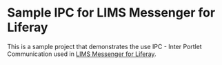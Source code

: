 
# Sample IPC for LIMS Messenger for Liferay

This is a sample project that demonstrates the use IPC - Inter Portlet Communication used in
[LIMS Messenger for Liferay](http://marcelmika.com/lims).
